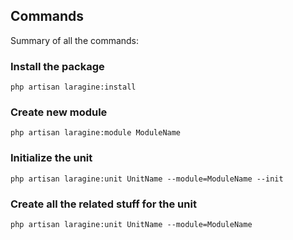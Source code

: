 ## Commands

Summary of all the commands:

### Install the package

`php artisan laragine:install`

### Create new module

`php artisan laragine:module ModuleName`

### Initialize the unit

`php artisan laragine:unit UnitName --module=ModuleName --init`

### Create all the related stuff for the unit

`php artisan laragine:unit UnitName --module=ModuleName`
